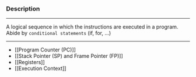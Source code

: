
### Description
---
A logical sequence in which the instructions are executed in a program. Abide by `conditional statements` (if, for, ...) 


---

- [[Program Counter (PC)]]
- [[Stack Pointer (SP) and Frame Pointer (FP)]]
- [[Registers]]
- [[Execution Context]]